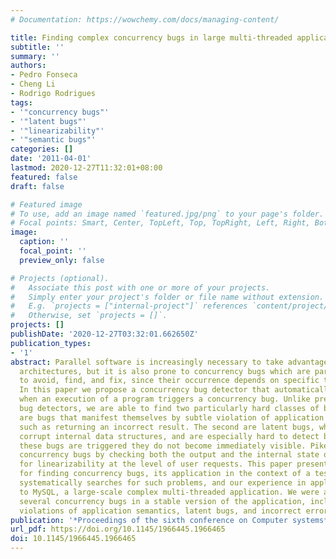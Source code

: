 ```yaml
---
# Documentation: https://wowchemy.com/docs/managing-content/

title: Finding complex concurrency bugs in large multi-threaded applications
subtitle: ''
summary: ''
authors:
- Pedro Fonseca
- Cheng Li
- Rodrigo Rodrigues
tags:
- '"concurrency bugs"'
- '"latent bugs"'
- '"linearizability"'
- '"semantic bugs"'
categories: []
date: '2011-04-01'
lastmod: 2020-12-27T11:32:01+08:00
featured: false
draft: false

# Featured image
# To use, add an image named `featured.jpg/png` to your page's folder.
# Focal points: Smart, Center, TopLeft, Top, TopRight, Left, Right, BottomLeft, Bottom, BottomRight.
image:
  caption: ''
  focal_point: ''
  preview_only: false

# Projects (optional).
#   Associate this post with one or more of your projects.
#   Simply enter your project's folder or file name without extension.
#   E.g. `projects = ["internal-project"]` references `content/project/deep-learning/index.md`.
#   Otherwise, set `projects = []`.
projects: []
publishDate: '2020-12-27T03:32:01.662650Z'
publication_types:
- '1'
abstract: Parallel software is increasingly necessary to take advantage of multi-core
  architectures, but it is also prone to concurrency bugs which are particularly hard
  to avoid, find, and fix, since their occurrence depends on specific thread interleavings.
  In this paper we propose a concurrency bug detector that automatically identifies
  when an execution of a program triggers a concurrency bug. Unlike previous concurrency
  bug detectors, we are able to find two particularly hard classes of bugs. The first
  are bugs that manifest themselves by subtle violation of application semantics,
  such as returning an incorrect result. The second are latent bugs, which silently
  corrupt internal data structures, and are especially hard to detect because when
  these bugs are triggered they do not become immediately visible. Pike detects these
  concurrency bugs by checking both the output and the internal state of the application
  for linearizability at the level of user requests. This paper presents this technique
  for finding concurrency bugs, its application in the context of a testing tool that
  systematically searches for such problems, and our experience in applying our approach
  to MySQL, a large-scale complex multi-threaded application. We were able to find
  several concurrency bugs in a stable version of the application, including subtle
  violations of application semantics, latent bugs, and incorrect error replies.
publication: '*Proceedings of the sixth conference on Computer systems*'
url_pdf: https://doi.org/10.1145/1966445.1966465
doi: 10.1145/1966445.1966465
---
```

